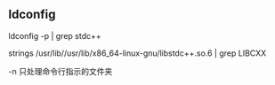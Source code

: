 ##  ldconfig



ldconfig -p | grep stdc++

strings /usr/lib//usr/lib/x86_64-linux-gnu/libstdc++.so.6 | grep LIBCXX

-n 只处理命令行指示的文件夹
